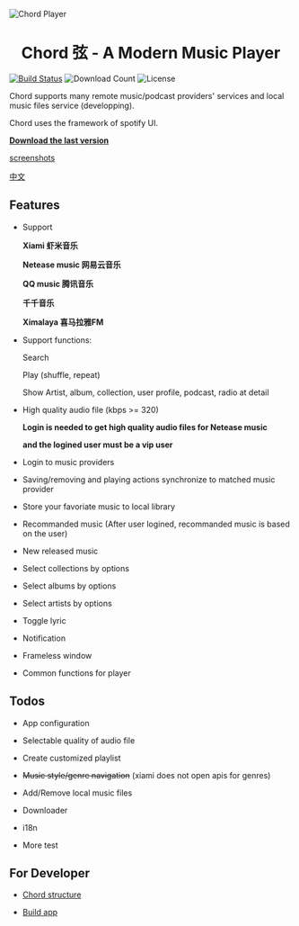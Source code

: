 ![Chord Player](https://i.ibb.co/ypJyckb/Screen-Shot-2019-04-10-at-2-58-56-PM.png)

<h1 align="center">Chord 弦 - A Modern Music Player</h1>

[![Build Status](https://travis-ci.org/PeterDing/chord.svg?branch=master)](https://travis-ci.org/PeterDing/chord)
![Download Count](https://img.shields.io/github/downloads/PeterDing/chord/total.svg)
![License](https://img.shields.io/github/license/PeterDing/chord.svg)

Chord supports many remote music/podcast providers' services and local music files service (developping).

Chord uses the framework of spotify UI.

**[Download the last version](https://github.com/PeterDing/chord/releases)**

[screenshots](docs/screenshots.md)

[中文](README_ZH.md)


## Features

- Support

  **Xiami 虾米音乐**

  **Netease music 网易云音乐**

  **QQ music 腾讯音乐**

  **千千音乐**

  **Ximalaya 喜马拉雅FM**

- Support functions:

  Search

  Play (shuffle, repeat)

  Show Artist, album, collection, user profile, podcast, radio at detail

- High quality audio file (kbps >= 320)

  **Login is needed to get high quality audio files for Netease music**  

  **and the logined user must be a vip user**

- Login to music providers

- Saving/removing and playing actions synchronize to matched music provider

- Store your favoriate music to local library

- Recommanded music (After user logined, recommanded music is based on the user)

- New released music

- Select collections by options

- Select albums by options

- Select artists by options

- Toggle lyric

- Notification

- Frameless window

- Common functions for player


## Todos

- App configuration

- Selectable quality of audio file

- Create customized playlist

- ~~Music style/genre navigation~~ (xiami does not open apis for genres)

- Add/Remove local music files

- Downloader

- i18n

- More test


## For Developer

- [Chord structure](docs/chord.md)

- [Build app](docs/build.md)

